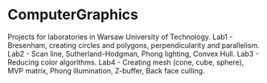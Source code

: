 # ComputerGraphics
Projects for laboratories in Warsaw University of Technology.
Lab1 - Bresenham, creating circles and polygons, perpendicularity and parallelism.
Lab2 - Scan line, Sutherland-Hodgman, Phong lighting, Convex Hull.
Lab3 - Reducing color algorithms.
Lab4 - Creating mesh (cone, cube, sphere), MVP matrix, Phong illumination, Z-buffer, Back face culling.
